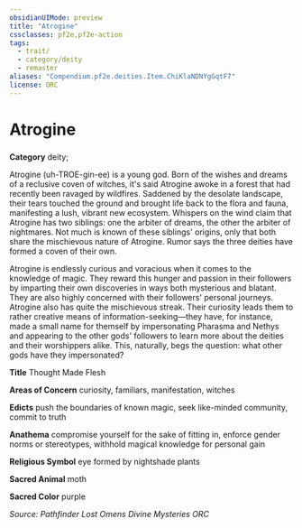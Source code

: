 ```yaml
---
obsidianUIMode: preview
title: "Atrogine"
cssclasses: pf2e,pf2e-action
tags:
  - trait/
  - category/deity
  - remaster
aliases: "Compendium.pf2e.deities.Item.ChiKlaNDNYgGqtF7"
license: ORC
---
```

# Atrogine

### 

**Category** deity; 




Atrogine (uh-TROE-gin-ee) is a young god. Born of the wishes and dreams of a reclusive coven of witches, it's said Atrogine awoke in a forest that had recently been ravaged by wildfires. Saddened by the desolate landscape, their tears touched the ground and brought life back to the flora and fauna, manifesting a lush, vibrant new ecosystem. Whispers on the wind claim that Atrogine has two siblings: one the arbiter of dreams, the other the arbiter of nightmares. Not much is known of these siblings' origins, only that both share the mischievous nature of Atrogine. Rumor says the three deities have formed a coven of their own.

Atrogine is endlessly curious and voracious when it comes to the knowledge of magic. They reward this hunger and passion in their followers by imparting their own discoveries in ways both mysterious and blatant. They are also highly concerned with their followers' personal journeys. Atrogine also has quite the mischievous streak. Their curiosity leads them to rather creative means of information-seeking—they have, for instance, made a small name for themself by impersonating Pharasma and Nethys and appearing to the other gods' followers to learn more about the deities and their worshippers alike. This, naturally, begs the question: what other gods have they impersonated?

**Title** Thought Made Flesh

**Areas of Concern** curiosity, familiars, manifestation, witches

**Edicts** push the boundaries of known magic, seek like-minded community, commit to truth

**Anathema** compromise yourself for the sake of fitting in, enforce gender norms or stereotypes, withhold magical knowledge for personal gain

**Religious Symbol** eye formed by nightshade plants

**Sacred Animal** moth

**Sacred Color** purple

*Source: Pathfinder Lost Omens Divine Mysteries*
*ORC*